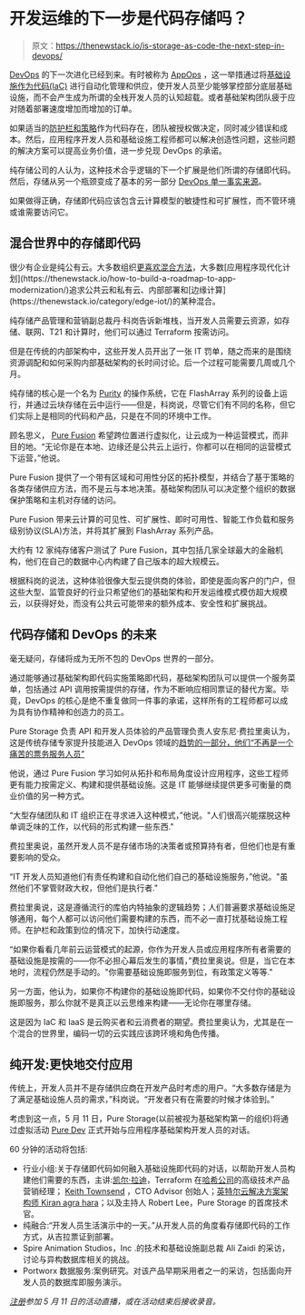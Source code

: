 # 开发运维的下一步是代码存储吗？

> 原文：<https://thenewstack.io/is-storage-as-code-the-next-step-in-devops/>

[DevOps](https://thenewstack.io/category/devops/) 的下一次进化已经到来。有时被称为 [AppOps](https://thenewstack.io/why-an-appops-model-empowers-developers/) ，这一举措通过将[基础设施作为代码(IaC)](https://thenewstack.io/developers-are-putting-pressure-on-infrastructure-teams-to-modernize/) 进行自动化管理和供应，使开发人员至少能够掌控部分底层基础设施，而不会产生成为所谓的全栈开发人员的认知超载。或者基础架构团队疲于应对随着部署速度增加而增加的订单。

如果适当的[防护栏和策略](https://medium.com/container-talks/demystifying-appops-devops-done-right-ac20db45e205)作为代码存在，团队被授权做决定，同时减少错误和成本。然后，应用程序开发人员和基础设施工程师都可以解决创造性问题，这些问题的解决方案可以提高业务价值，进一步兑现 DevOps 的承诺。

纯存储公司的人认为，这种技术合乎逻辑的下一个扩展是他们所谓的存储即代码。然后，存储从另一个瓶颈变成了基本的另一部分 [DevOps 单一事实来源](https://blog.scaleway.com/infrastructure-as-code/)。

如果做得正确，存储即代码应该包含云计算模型的敏捷性和可扩展性，而不管环境或谁需要访问它。

## 混合世界中的存储即代码

很少有企业是纯公有云。大多数组织[更喜欢混合方法](https://www.idc.com/getdoc.jsp?containerId=US48191321#:~:text=%22IDC%20research%20shows%20that%20the,Cloud%20Infrastructure%20Services%20at%20IDC.)，大多数[应用程序现代化计划](https://thenewstack.io/how-to-build-a-roadmap-to-app-modernization/)追求公共云和私有云、内部部署和[边缘计算](https://thenewstack.io/category/edge-iot/)的某种混合。

纯存储产品管理和营销副总裁丹·科岗告诉新堆栈，当开发人员需要云资源，如存储、联网、T21 和计算时，他们可以通过 Terraform 按需访问。

但是在传统的内部架构中，这些开发人员开出了一张 IT 罚单，随之而来的是围绕资源调配和如何采购内部基础架构的长时间讨论。后一个过程可能需要几周或几个月。

纯存储的核心是一个名为 [Purity](https://www.purestorage.com/products/storage-software/purity.html) 的操作系统，它在 FlashArray 系列的设备上运行，并通过云块存储在云中运行——但是，科岗说，尽管它们有不同的名称，但它们实际上是相同的代码和产品，只是在不同的环境中工作。

顾名思义， [Pure Fusion](https://www.purestorage.com/enable/pure-fusion.html) 希望跨位置进行虚拟化，让云成为一种运营模式，而非目的地。“无论你是在本地、边缘还是公共云上运行，你都可以在相同的运营模式下运营，”他说。

Pure Fusion 提供了一个带有区域和可用性分区的拓扑模型，并结合了基于策略的各类存储供应方法，而不是云与本地决策。基础架构团队可以决定整个组织的数据保护策略和主机对存储的访问。

Pure Fusion 带来云计算的可见性、可扩展性、即时可用性、智能工作负载和服务级别协议(SLA)方法，并将其扩展到 FlashArray 系列产品。

大约有 12 家纯存储客户测试了 Pure Fusion，其中包括几家全球最大的金融机构，他们在自己的数据中心内构建了自己版本的超大规模云。

根据科岗的说法，这种体验很像大型云提供商的体验，即使是面向客户的门户，但这些大型、监管良好的行业只希望他们的基础架构和开发运维模式模仿超大规模云，以获得好处，而没有公共云可能带来的额外成本、安全性和扩展挑战。

## 代码存储和 DevOps 的未来

毫无疑问，存储将成为无所不包的 DevOps 世界的一部分。

通过能够通过基础架构即代码实施策略即代码，基础架构团队可以提供一个服务菜单，包括通过 API 调用按需提供的存储，作为不断响应相同票证的替代方案。毕竟，DevOps 的核心是绝不重复做同一件事的承诺，这样所有的工程师都可以成为具有协作精神和创造力的员工。

Pure Storage 负责 API 和开发人员体验的产品管理负责人安东尼·费拉里奥认为，这是传统存储专家提升技能进入 DevOps 领域的[趋势的一部分，他们“不再是一个痛苦的票务服务人员”](https://www.harrisonclarke.com/devops-sre-candidate-blog/how-devops-engineer-became-the-most-in-demand-job-title)

他说，通过 Pure Fusion 学习如何从拓扑和布局角度设计应用程序，这些工程师更有能力按需定义、构建和提供基础设施。这是 IT 能够继续提供更多可衡量的商业价值的另一种方式。

“大型存储团队和 IT 组织正在寻求进入这种模式，”他说。"人们很高兴能摆脱这种单调乏味的工作，以代码的形式构建一些东西."

费拉里奥说，虽然开发人员不是存储市场的决策者或预算持有者，但他们也是有重要影响的受众。

“IT 开发人员知道他们有责任构建和自动化他们自己的基础设施服务，”他说。"虽然他们不掌管财政大权，但他们是执行者."

费拉里奥说，这是遵循流行的库伯内特抽象的逻辑趋势；人们普遍要求基础设施足够通用，每个人都可以访问他们需要构建的东西，而不必一直打扰基础设施工程师。在护栏和政策到位的情况下，加快行动速度。

“如果你看看几年前云运营模式的起源，你作为开发人员或应用程序所有者需要的基础设施是按需的——你不必担心幕后发生的事情，”费拉里奥说。但是，当它在本地时，流程仍然是手动的。"你需要基础设施即服务到位，有政策定义等等."

另一方面，他认为，如果你不构建你的基础设施即代码，如果你不交付你的基础设施即服务，那么你就不是真正以云思维来构建——无论你在哪里存储。

这是因为 IaC 和 IaaS 是云购买者和云消费者的期望。费拉里奥认为，尤其是在一个混合的世界里，编码一切的云实践应该跨环境和角色传播。

## 纯开发:更快地交付应用

传统上，开发人员并不是存储供应商在开发产品时考虑的用户。“大多数存储是为了满足基础设施人员的需求，”科岗说。“开发者只有在需要的时候才体验到。”

考虑到这一点，5 月 11 日，Pure Storage(以前被视为基础架构第一的组织)将通过虚拟活动 [Pure Dev](https://purestorage.com/company/events/pure-dev-2022.html?utm_medium=email&utm_source=newsstack&utm_campaign=bma&utm_region=ams&utm_content=default&utm_creative=default&utm_term=default&utm_keyword=default) 正式开始与应用程序基础架构开发人员的对话。

60 分钟的活动将包括:

*   行业小组:关于存储即代码如何融入基础设施即代码的对话，以帮助开发人员构建他们需要的东西，主讲:[凯尔·拉迪](https://www.linkedin.com/in/kmruddy/)，Terraform 在[哈希公司](https://www.hashicorp.com/?utm_content=inline-mention)的高级技术产品营销经理； [Keith Townsend](https://www.linkedin.com/in/kltownsend/) ，CTO Advisor 创始人；[英特尔云解决方案架构师 Kiran agra hara](https://www.linkedin.com/in/kagrahar/)；以及主持人 Robert Lee，Pure Storage 的首席技术官。
*   纯融合:“开发人员生活演示中的一天。”从开发人员的角度看存储即代码的工作方式，从吉拉票证到部署。
*   Spire Animation Studios，Inc .的技术和基础设施副总裁 Ali Zaidi 的采访，讨论与异构数据库相关的挑战。
*   Portworx 数据服务:案例研究。对该产品早期采用者之一的采访，包括面向开发人员的数据库即服务演示。

*[注册](https://purestorage.com/company/events/pure-dev-2022.html?utm_medium=email&utm_source=newsstack&utm_campaign=bma&utm_region=ams&utm_content=default&utm_creative=default&utm_term=default&utm_keyword=default)参加 5 月 11 日的活动直播，或在活动结束后接收录音。*

<svg xmlns:xlink="http://www.w3.org/1999/xlink" viewBox="0 0 68 31" version="1.1"><title>Group</title> <desc>Created with Sketch.</desc></svg>